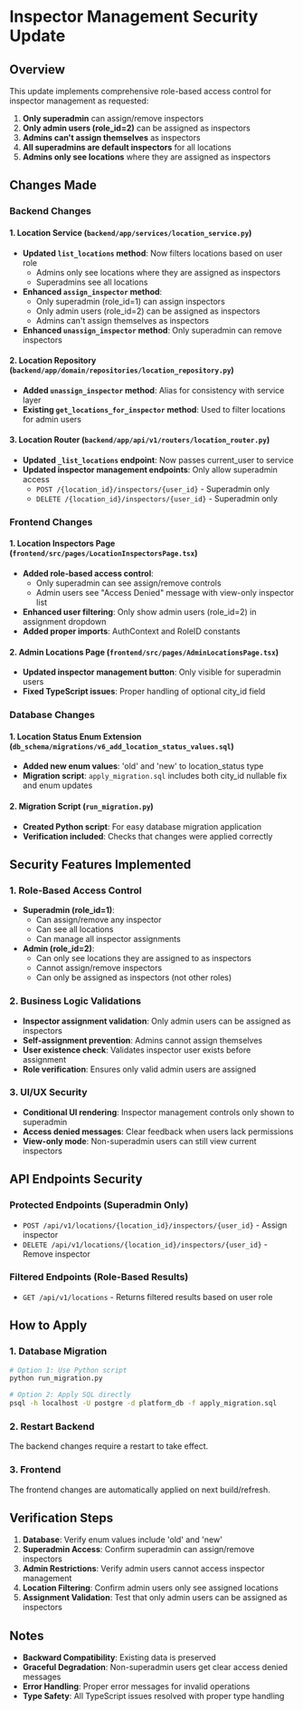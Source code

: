 # Inspector Management Security Update

## Overview
This update implements comprehensive role-based access control for inspector management as requested:

1. **Only superadmin** can assign/remove inspectors
2. **Only admin users (role_id=2)** can be assigned as inspectors 
3. **Admins can't assign themselves** as inspectors
4. **All superadmins are default inspectors** for all locations
5. **Admins only see locations** where they are assigned as inspectors

## Changes Made

### Backend Changes

#### 1. Location Service (`backend/app/services/location_service.py`)
- **Updated `list_locations` method**: Now filters locations based on user role
  - Admins only see locations where they are assigned as inspectors
  - Superadmins see all locations
- **Enhanced `assign_inspector` method**: 
  - Only superadmin (role_id=1) can assign inspectors
  - Only admin users (role_id=2) can be assigned as inspectors
  - Admins can't assign themselves as inspectors
- **Enhanced `unassign_inspector` method**: Only superadmin can remove inspectors

#### 2. Location Repository (`backend/app/domain/repositories/location_repository.py`)
- **Added `unassign_inspector` method**: Alias for consistency with service layer
- **Existing `get_locations_for_inspector` method**: Used to filter locations for admin users

#### 3. Location Router (`backend/app/api/v1/routers/location_router.py`)
- **Updated `_list_locations` endpoint**: Now passes current_user to service
- **Updated inspector management endpoints**: Only allow superadmin access
  - `POST /{location_id}/inspectors/{user_id}` - Superadmin only
  - `DELETE /{location_id}/inspectors/{user_id}` - Superadmin only

### Frontend Changes

#### 1. Location Inspectors Page (`frontend/src/pages/LocationInspectorsPage.tsx`)
- **Added role-based access control**: 
  - Only superadmin can see assign/remove controls
  - Admin users see "Access Denied" message with view-only inspector list
- **Enhanced user filtering**: Only show admin users (role_id=2) in assignment dropdown
- **Added proper imports**: AuthContext and RoleID constants

#### 2. Admin Locations Page (`frontend/src/pages/AdminLocationsPage.tsx`)
- **Updated inspector management button**: Only visible for superadmin users
- **Fixed TypeScript issues**: Proper handling of optional city_id field

### Database Changes

#### 1. Location Status Enum Extension (`db_schema/migrations/v6_add_location_status_values.sql`)
- **Added new enum values**: 'old' and 'new' to location_status type
- **Migration script**: `apply_migration.sql` includes both city_id nullable fix and enum updates

#### 2. Migration Script (`run_migration.py`)
- **Created Python script**: For easy database migration application
- **Verification included**: Checks that changes were applied correctly

## Security Features Implemented

### 1. Role-Based Access Control
- **Superadmin (role_id=1)**: 
  - Can assign/remove any inspector
  - Can see all locations
  - Can manage all inspector assignments
- **Admin (role_id=2)**:
  - Can only see locations they are assigned to as inspectors
  - Cannot assign/remove inspectors
  - Can only be assigned as inspectors (not other roles)

### 2. Business Logic Validations
- **Inspector assignment validation**: Only admin users can be assigned as inspectors
- **Self-assignment prevention**: Admins cannot assign themselves
- **User existence check**: Validates inspector user exists before assignment
- **Role verification**: Ensures only valid admin users are assigned

### 3. UI/UX Security
- **Conditional UI rendering**: Inspector management controls only shown to superadmin
- **Access denied messages**: Clear feedback when users lack permissions
- **View-only mode**: Non-superadmin users can still view current inspectors

## API Endpoints Security

### Protected Endpoints (Superadmin Only)
- `POST /api/v1/locations/{location_id}/inspectors/{user_id}` - Assign inspector
- `DELETE /api/v1/locations/{location_id}/inspectors/{user_id}` - Remove inspector

### Filtered Endpoints (Role-Based Results)
- `GET /api/v1/locations` - Returns filtered results based on user role

## How to Apply

### 1. Database Migration
```bash
# Option 1: Use Python script
python run_migration.py

# Option 2: Apply SQL directly
psql -h localhost -U postgre -d platform_db -f apply_migration.sql
```

### 2. Restart Backend
The backend changes require a restart to take effect.

### 3. Frontend
The frontend changes are automatically applied on next build/refresh.

## Verification Steps

1. **Database**: Verify enum values include 'old' and 'new'
2. **Superadmin Access**: Confirm superadmin can assign/remove inspectors
3. **Admin Restrictions**: Verify admin users cannot access inspector management
4. **Location Filtering**: Confirm admin users only see assigned locations
5. **Assignment Validation**: Test that only admin users can be assigned as inspectors

## Notes

- **Backward Compatibility**: Existing data is preserved
- **Graceful Degradation**: Non-superadmin users get clear access denied messages
- **Error Handling**: Proper error messages for invalid operations
- **Type Safety**: All TypeScript issues resolved with proper type handling 